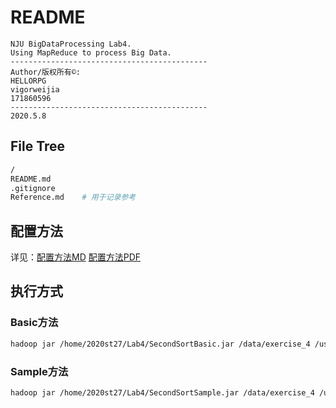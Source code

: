 # README

```wiki
NJU BigDataProcessing Lab4.
Using MapReduce to process Big Data.
--------------------------------------------
Author/版权所有©:
HELLORPG
vigorweijia
171860596
--------------------------------------------
2020.5.8
```



## File Tree

```bash
/
README.md
.gitignore
Reference.md	# 用于记录参考
```



## 配置方法

详见：[配置方法MD](./IDEA_Config.md) [配置方法PDF](./IDEA_Config.pdf)


## 执行方式

### Basic方法

```bash
hadoop jar /home/2020st27/Lab4/SecondSortBasic.jar /data/exercise_4 /user/2020st27/Lab4/Basic/output/
```

### Sample方法

```bash
hadoop jar /home/2020st27/Lab4/SecondSortSample.jar /data/exercise_4 /user/2020st27/Lab4/Sample/output/ /user/2020st27/Lab4/Sample/SampleFile/sample.txt
```

